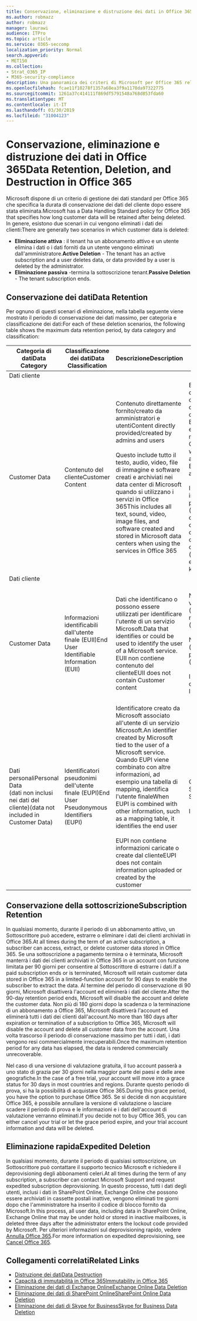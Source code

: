 ```yaml
---
title: Conservazione, eliminazione e distruzione dei dati in Office 365
ms.author: robmazz
author: robmazz
manager: laurawi
audience: ITPro
ms.topic: article
ms.service: O365-seccomp
localization_priority: Normal
search.appverid:
- MET150
ms.collection:
- Strat_O365_IP
- M365-security-compliance
description: Una panoramica dei criteri di Microsoft per Office 365 relativamente alla conservazione, all'eliminazione e alla distruzione dei dati.
ms.openlocfilehash: fcae11f10278f1357a68ea3f9a1178da97322775
ms.sourcegitcommit: 1261a37c414111f869df5791548a768d853fda60
ms.translationtype: MT
ms.contentlocale: it-IT
ms.lasthandoff: 03/30/2019
ms.locfileid: "31004123"
---
```

# <a name="data-retention-deletion-and-destruction-in-office-365"></a><span data-ttu-id="de0e1-103">Conservazione, eliminazione e distruzione dei dati in Office 365</span><span class="sxs-lookup"><span data-stu-id="de0e1-103">Data Retention, Deletion, and Destruction in Office 365</span></span>

<span data-ttu-id="de0e1-104">Microsoft dispone di un criterio di gestione dei dati standard per Office 365 che specifica la durata di conservazione dei dati del cliente dopo essere stata eliminata.</span><span class="sxs-lookup"><span data-stu-id="de0e1-104">Microsoft has a Data Handling Standard policy for Office 365 that specifies how long customer data will be retained after being deleted.</span></span> <span data-ttu-id="de0e1-105">In genere, esistono due scenari in cui vengono eliminati i dati dei clienti:</span><span class="sxs-lookup"><span data-stu-id="de0e1-105">There are generally two scenarios in which customer data is deleted:</span></span>

- <span data-ttu-id="de0e1-106">**Eliminazione attiva** : il tenant ha un abbonamento attivo e un utente elimina i dati o i dati forniti da un utente vengono eliminati dall'amministratore.</span><span class="sxs-lookup"><span data-stu-id="de0e1-106">**Active Deletion** - The tenant has an active subscription and a user deletes data, or data provided by a user is deleted by the administrator.</span></span>
- <span data-ttu-id="de0e1-107">**Eliminazione passiva** -termina la sottoscrizione tenant.</span><span class="sxs-lookup"><span data-stu-id="de0e1-107">**Passive Deletion** - The tenant subscription ends.</span></span>

## <a name="data-retention"></a><span data-ttu-id="de0e1-108">Conservazione dei dati</span><span class="sxs-lookup"><span data-stu-id="de0e1-108">Data Retention</span></span>

<span data-ttu-id="de0e1-109">Per ognuno di questi scenari di eliminazione, nella tabella seguente viene mostrato il periodo di conservazione dei dati massimo, per categoria e classificazione dei dati:</span><span class="sxs-lookup"><span data-stu-id="de0e1-109">For each of these deletion scenarios, the following table shows the maximum data retention period, by data category and classification:</span></span>

| <span data-ttu-id="de0e1-110">Categoria di dati</span><span class="sxs-lookup"><span data-stu-id="de0e1-110">Data Category</span></span> | <span data-ttu-id="de0e1-111">Classificazione dei dati</span><span class="sxs-lookup"><span data-stu-id="de0e1-111">Data Classification</span></span> | <span data-ttu-id="de0e1-112">Descrizione</span><span class="sxs-lookup"><span data-stu-id="de0e1-112">Description</span></span> | <span data-ttu-id="de0e1-113">Esempi</span><span class="sxs-lookup"><span data-stu-id="de0e1-113">Examples</span></span> | <span data-ttu-id="de0e1-114">Periodo di conservazione</span><span class="sxs-lookup"><span data-stu-id="de0e1-114">Retention Period</span></span> |
|-----------------|-----------------|-----------------|----------------------------------|-------------------------------|
| <span data-ttu-id="de0e1-115">Dati cliente
</span><span class="sxs-lookup"><span data-stu-id="de0e1-115">Customer Data</span></span> | <span data-ttu-id="de0e1-116">Contenuto del cliente</span><span class="sxs-lookup"><span data-stu-id="de0e1-116">Customer Content</span></span>| <span data-ttu-id="de0e1-117">Contenuto direttamente fornito/creato da amministratori e utenti</span><span class="sxs-lookup"><span data-stu-id="de0e1-117">Content directly provided/created by admins and users</span></span> <br><br> <span data-ttu-id="de0e1-118">Questo include tutto il testo, audio, video, file di immagine e software creati e archiviati nei data center di Microsoft quando si utilizzano i servizi in Office 365</span><span class="sxs-lookup"><span data-stu-id="de0e1-118">This includes all text, sound, video, image files, and software created and stored in Microsoft data centers when using the services in Office 365</span></span> | <span data-ttu-id="de0e1-119">Esempi delle applicazioni di Office 365 più comunemente utilizzate che consentono agli utenti di creare dati tra cui Word, Excel, PowerPoint, Outlook e OneNote</span><span class="sxs-lookup"><span data-stu-id="de0e1-119">Examples of the most commonly used Office 365 applications which allow users to author data include Word, Excel, PowerPoint, Outlook and OneNote</span></span> <br><br> <span data-ttu-id="de0e1-120">Il contenuto del cliente include anche i segreti di proprietà dei clienti/forniti (password, certificati, chiavi di crittografia, chiavi di archiviazione)</span><span class="sxs-lookup"><span data-stu-id="de0e1-120">Customer content also includes customer-owned/provided secrets (passwords, certificates, encryption keys, storage keys)</span></span> | <span data-ttu-id="de0e1-121">**Scenario di eliminazione attiva:** al massimo 30 giorni</span><span class="sxs-lookup"><span data-stu-id="de0e1-121">**Active Deletion Scenario:** at most 30 days</span></span> <br><br> <span data-ttu-id="de0e1-122">**Scenario di eliminazione passiva:** al massimo 180 giorni</span><span class="sxs-lookup"><span data-stu-id="de0e1-122">**Passive Deletion Scenario:** at most 180 days</span></span> |
| <span data-ttu-id="de0e1-123">Dati cliente
</span><span class="sxs-lookup"><span data-stu-id="de0e1-123">Customer Data</span></span> | <span data-ttu-id="de0e1-124">Informazioni identificabili dall'utente finale (EUII)</span><span class="sxs-lookup"><span data-stu-id="de0e1-124">End User Identifiable Information (EUII)</span></span> | <span data-ttu-id="de0e1-125">Dati che identificano o possono essere utilizzati per identificare l'utente di un servizio Microsoft.</span><span class="sxs-lookup"><span data-stu-id="de0e1-125">Data that identifies or could be used to identify the user of a Microsoft service.</span></span> <span data-ttu-id="de0e1-126">EUII non contiene contenuto del cliente</span><span class="sxs-lookup"><span data-stu-id="de0e1-126">EUII does not contain Customer content</span></span> | <span data-ttu-id="de0e1-127">Nome utente o nome visualizzato (dominio\nomeutente)</span><span class="sxs-lookup"><span data-stu-id="de0e1-127">User name or display name (DOMAIN\UserName)</span></span> <br><br> <span data-ttu-id="de0e1-128">Nome dell'entità utente (nome @ dominio)</span><span class="sxs-lookup"><span data-stu-id="de0e1-128">User principal name (name@domain)</span></span> <br><br>  <span data-ttu-id="de0e1-129">Indirizzi IP specifici dell'utente</span><span class="sxs-lookup"><span data-stu-id="de0e1-129">User-specific IP addresses</span></span> | <span data-ttu-id="de0e1-130">**Scenario di eliminazione attiva:** al massimo 180 giorni (solo un'azione di amministratore tenant)</span><span class="sxs-lookup"><span data-stu-id="de0e1-130">**Active Deletion Scenario:** at most 180 days (only a tenant administrator action)</span></span> <br><br> <span data-ttu-id="de0e1-131">**Scenario di eliminazione passiva:** al massimo 180 giorni</span><span class="sxs-lookup"><span data-stu-id="de0e1-131">**Passive Deletion Scenario:** at most 180 days</span></span> |
| <span data-ttu-id="de0e1-132">Dati personali</span><span class="sxs-lookup"><span data-stu-id="de0e1-132">Personal Data</span></span> <br> <span data-ttu-id="de0e1-133">(dati non inclusi nei dati del cliente)</span><span class="sxs-lookup"><span data-stu-id="de0e1-133">(data not included in Customer Data)</span></span> | <span data-ttu-id="de0e1-134">Identificatori pseudonimi dell'utente finale (EUPI)</span><span class="sxs-lookup"><span data-stu-id="de0e1-134">End User Pseudonymous Identifiers (EUPI)</span></span> | <span data-ttu-id="de0e1-135">Identificatore creato da Microsoft associato all'utente di un servizio Microsoft.</span><span class="sxs-lookup"><span data-stu-id="de0e1-135">An identifier created by Microsoft tied to the user of a Microsoft service.</span></span> <span data-ttu-id="de0e1-136">Quando EUPI viene combinato con altre informazioni, ad esempio una tabella di mapping, identifica l'utente finale</span><span class="sxs-lookup"><span data-stu-id="de0e1-136">When EUPI is combined with other information, such as a mapping table, it identifies the end user</span></span> <br><br> <span data-ttu-id="de0e1-137">EUPI non contiene informazioni caricate o create dal cliente</span><span class="sxs-lookup"><span data-stu-id="de0e1-137">EUPI does not contain information uploaded or created by the customer</span></span> | <span data-ttu-id="de0e1-138">GUID utente, PUID o SID</span><span class="sxs-lookup"><span data-stu-id="de0e1-138">User GUIDs, PUIDs, or SIDs</span></span> <br><br> <span data-ttu-id="de0e1-139">ID di sessione</span><span class="sxs-lookup"><span data-stu-id="de0e1-139">Session IDs</span></span> | <span data-ttu-id="de0e1-140">**Scenario di eliminazione attiva:** al massimo 30 giorni</span><span class="sxs-lookup"><span data-stu-id="de0e1-140">**Active Deletion Scenario:** at most 30 days</span></span> <br><br> <span data-ttu-id="de0e1-141">**Scenario di eliminazione passiva:** al massimo 180 giorni</span><span class="sxs-lookup"><span data-stu-id="de0e1-141">**Passive Deletion Scenario:** at most 180 days</span></span> |

## <a name="subscription-retention"></a><span data-ttu-id="de0e1-142">Conservazione della sottoscrizione</span><span class="sxs-lookup"><span data-stu-id="de0e1-142">Subscription Retention</span></span>

<span data-ttu-id="de0e1-143">In qualsiasi momento, durante il periodo di un abbonamento attivo, un Sottoscrittore può accedere, estrarre o eliminare i dati dei clienti archiviati in Office 365.</span><span class="sxs-lookup"><span data-stu-id="de0e1-143">At all times during the term of an active subscription, a subscriber can access, extract, or delete customer data stored in Office 365.</span></span> <span data-ttu-id="de0e1-144">Se una sottoscrizione a pagamento termina o è terminata, Microsoft manterrà i dati dei clienti archiviati in Office 365 in un account con funzione limitata per 90 giorni per consentire al Sottoscrittore di estrarre i dati.</span><span class="sxs-lookup"><span data-stu-id="de0e1-144">If a paid subscription ends or is terminated, Microsoft will retain customer data stored in Office 365 in a limited-function account for 90 days to enable the subscriber to extract the data.</span></span> <span data-ttu-id="de0e1-145">Al termine del periodo di conservazione di 90 giorni, Microsoft disattiverà l'account ed eliminerà i dati del cliente.</span><span class="sxs-lookup"><span data-stu-id="de0e1-145">After the 90-day retention period ends, Microsoft will disable the account and delete the customer data.</span></span> <span data-ttu-id="de0e1-146">Non più di 180 giorni dopo la scadenza o la terminazione di un abbonamento a Office 365, Microsoft disattiverà l'account ed eliminerà tutti i dati dei clienti dall'account.</span><span class="sxs-lookup"><span data-stu-id="de0e1-146">No more than 180 days after expiration or termination of a subscription to Office 365, Microsoft will disable the account and delete all customer data from the account.</span></span> <span data-ttu-id="de0e1-147">Una volta trascorso il periodo di conservazione massimo per tutti i dati, i dati vengono resi commercialmente irrecuperabili.</span><span class="sxs-lookup"><span data-stu-id="de0e1-147">Once the maximum retention period for any data has elapsed, the data is rendered commercially unrecoverable.</span></span>

<span data-ttu-id="de0e1-148">Nel caso di una versione di valutazione gratuita, il tuo account passerà a uno stato di grazia per 30 giorni nella maggior parte dei paesi e delle aree geografiche.</span><span class="sxs-lookup"><span data-stu-id="de0e1-148">In the case of a free trial, your account will move into a grace status for 30 days in most countries and regions.</span></span> <span data-ttu-id="de0e1-149">Durante questo periodo di prova, si ha la possibilità di acquistare Office 365.</span><span class="sxs-lookup"><span data-stu-id="de0e1-149">During this grace period, you have the option to purchase Office 365.</span></span> <span data-ttu-id="de0e1-150">Se si decide di non acquistare Office 365, è possibile annullare la versione di valutazione o lasciare scadere il periodo di prova e le informazioni e i dati dell'account di valutazione verranno eliminati.</span><span class="sxs-lookup"><span data-stu-id="de0e1-150">If you decide not to buy Office 365, you can either cancel your trial or let the grace period expire, and your trial account information and data will be deleted.</span></span>

## <a name="expedited-deletion"></a><span data-ttu-id="de0e1-151">Eliminazione rapida</span><span class="sxs-lookup"><span data-stu-id="de0e1-151">Expedited Deletion</span></span>
<span data-ttu-id="de0e1-152">In qualsiasi momento, durante il periodo di qualsiasi sottoscrizione, un Sottoscrittore può contattare il supporto tecnico Microsoft e richiedere il deprovisioning degli abbonamenti celeri.</span><span class="sxs-lookup"><span data-stu-id="de0e1-152">At all times during the term of any subscription, a subscriber can contact Microsoft Support and request expedited subscription deprovisioning.</span></span> <span data-ttu-id="de0e1-153">In questo processo, tutti i dati degli utenti, inclusi i dati in SharePoint Online, Exchange Online che possono essere archiviati in cassette postali inattive, vengono eliminati tre giorni dopo che l'amministratore ha inserito il codice di blocco fornito da Microsoft.</span><span class="sxs-lookup"><span data-stu-id="de0e1-153">In this process, all user data, including data in SharePoint Online, Exchange Online that may be under hold or stored in inactive mailboxes, is deleted three days after the administrator enters the lockout code provided by Microsoft.</span></span> <span data-ttu-id="de0e1-154">Per ulteriori informazioni sul deprovisioning rapido, vedere [Annulla Office 365](https://support.office.com/article/Cancel-Office-365-for-business-b1bc0bef-4608-4601-813a-cdd9f746709a).</span><span class="sxs-lookup"><span data-stu-id="de0e1-154">For more information on expedited deprovisioning, see [Cancel Office 365](https://support.office.com/article/Cancel-Office-365-for-business-b1bc0bef-4608-4601-813a-cdd9f746709a).</span></span>

## <a name="related-links"></a><span data-ttu-id="de0e1-155">Collegamenti correlati</span><span class="sxs-lookup"><span data-stu-id="de0e1-155">Related Links</span></span>
- [<span data-ttu-id="de0e1-156">Distruzione dei dati</span><span class="sxs-lookup"><span data-stu-id="de0e1-156">Data Destruction</span></span>](office-365-data-destruction.md)
- [<span data-ttu-id="de0e1-157">Capacità di immutabilità in Office 365</span><span class="sxs-lookup"><span data-stu-id="de0e1-157">Immutability in Office 365</span></span>](office-365-data-immutability.md)
- [<span data-ttu-id="de0e1-158">Eliminazione dei dati di Exchange Online</span><span class="sxs-lookup"><span data-stu-id="de0e1-158">Exchange Online Data Deletion</span></span>](office-365-exchange-online-data-deletion.md)
- [<span data-ttu-id="de0e1-159">Eliminazione dei dati di SharePoint Online</span><span class="sxs-lookup"><span data-stu-id="de0e1-159">SharePoint Online Data Deletion</span></span>](office-365-sharepoint-online-data-deletion.md)
- [<span data-ttu-id="de0e1-160">Eliminazione dei dati di Skype for Business</span><span class="sxs-lookup"><span data-stu-id="de0e1-160">Skype for Business Data Deletion</span></span>](office-365-skype-data-deletion.md)